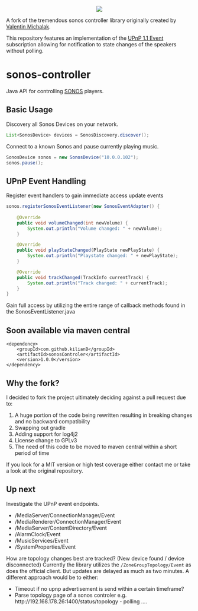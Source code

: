 
<p align= "center">
<img src ="http://blog.vmichalak.com/wp-content/uploads/2017/01/SONOS_controller_header.png" />
</p>
A fork of the tremendous sonos controller library originally created by <a href="https://github.com/vmichalak/sonos-controller">Valentin Michalak</a>.

This repository features an implementation of the <a href="http://upnp.org/specs/arch/UPnP-arch-DeviceArchitecture-v1.1.pdf">UPnP 1.1 Event</a> subscription allowing 
for notification to state changes of the speakers without polling. 

# sonos-controller
Java API for controlling [SONOS](http://www.sonos.com/) players.


## Basic Usage

Discovery all Sonos Devices on your network.

```java
List<SonosDevice> devices = SonosDiscovery.discover();
```

Connect to a known Sonos and pause currently playing music.

```java
SonosDevice sonos = new SonosDevice("10.0.0.102");
sonos.pause();
```

## UPnP Event Handling

Register event handlers to gain immediate access update events

```java
sonos.registerSonosEventListener(new SonosEventAdapter() {
	
	@Override
	public void volumeChanged(int newVolume) {
		System.out.println("Volume changed: " + newVolume);
	}

	@Override
	public void playStateChanged(PlayState newPlayState) {
		System.out.println("Playstate changed: " + newPlayState);
	}

	@Override
	public void trackChanged(TrackInfo currentTrack) {
		System.out.println("Track changed: " + currentTrack);
	}
}
```

Gain full access by utilizing the entire range of callback methods found in the SonosEventListener.java

## Soon available via maven central

```
<dependency>
	<groupId>com.github.kilianB</groupId>
	<artifactId>sonosControler</artifactId>
	<version>1.0.0</version>
</dependency>
```

## Why the fork?

I decided to fork the project ultimately deciding against a pull request due to:

<ol>
	<li>A huge portion of the code being rewritten resulting in breaking changes and no backward compatibility</li>
	<li>Swapping out gradle</li>
	<li>Adding support for log4j2</li>
	<li>License change to GPLv3</li>
	<li>The need of this code to be moved to maven central within a short period of time</li>
</ol>


If you look for a MIT version or high test coverage either contact me or take a look at the original repository. 

## Up next

Investigate the UPnP event endpoints.

<ul>
<li>/MediaServer/ConnectionManager/Event</li>
<li>/MediaRenderer/ConnectionManager/Event</li>
<li>/MediaServer/ContentDirectory/Event</li>
<li>/AlarmClock/Event</li>
<li>/MusicServices/Event</li>
<li>/SystemProperties/Event</li>
</ul>


How are topology changes best are tracked? (New device found  / device disconnected)
Currently the library utilizes the `/ZoneGroupTopology/Event` as does the official client.
But updates are delayed as much as two minutes.
A different approach would be to either:

<ul>
	<li>Timeout if no upnp advertisement is send within a certain timeframe?</li>
	<li>Parse topology page of a sonos controler e.g. http://192.168.178.26:1400/status/topology  - polling ....</li>
</ul>
